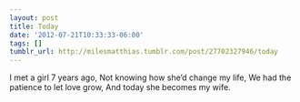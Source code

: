 ```yaml
---
layout: post
title: Today
date: '2012-07-21T10:33:33-06:00'
tags: []
tumblr_url: http://milesmatthias.tumblr.com/post/27702327946/today
---
```

I met a girl 7 years ago,
Not knowing how she’d change my life,
We had the patience to let love grow,
And today she becomes my wife.

